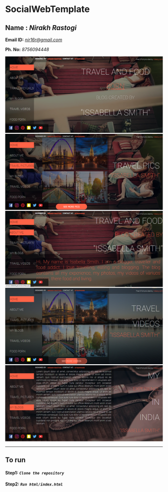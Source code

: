 # SocialWebTemplate

**Name :**  *Nirakh Rastogi*
-------------------------------------
**Email ID:** *nir16r@gmail.com*

**Ph. No:** *8756094448*

![](/BlogPost/images/website1.png)
![](/BlogPost/images/website2.png)
![](/BlogPost/images/website3.png)
![](/BlogPost/images/website4.png)
![](/BlogPost/images/website5.png)

----------------------------------
## To run
#### **Step1:** *`Clone the repository`*
#### **Step2:** *`Run html/index.html`*
